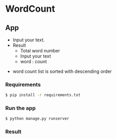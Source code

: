 # WordCount

## App
- Input your text.
- Result
  - Total word number
  - Input your text
  - word : count
* word count list is sorted with descending order

### Requirements
```bash
$ pip install -r requirements.txt
```
### Run the app
```bash
$ python manage.py runserver
```

### Result
